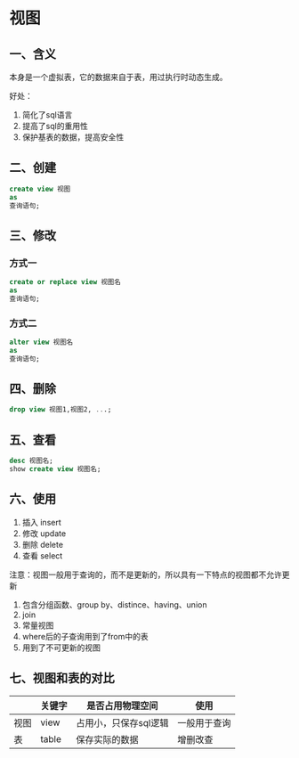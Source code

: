 # 视图

## 一、含义

本身是一个虚拟表，它的数据来自于表，用过执行时动态生成。

好处：

1. 简化了sql语言
2. 提高了sql的重用性
3. 保护基表的数据，提高安全性

## 二、创建

```sql
create view 视图
as
查询语句;
```

## 三、修改

### 方式一

```sql
create or replace view 视图名
as
查询语句;
```

### 方式二

```sql
alter view 视图名
as
查询语句;
```

## 四、删除

```sql
drop view 视图1,视图2, ...;
````

## 五、查看

```sql
desc 视图名;
show create view 视图名;
```

## 六、使用

1. 插入 insert
2. 修改 update
3. 删除 delete
4. 查看 select

注意：视图一般用于查询的，而不是更新的，所以具有一下特点的视图都不允许更新

1. 包含分组函数、group by、distince、having、union
2. join
3. 常量视图
4. where后的子查询用到了from中的表
5. 用到了不可更新的视图

## 七、视图和表的对比

|   |关键字|是否占用物理空间|使用|
|---|-----|-------------|---|
|视图|view|占用小，只保存sql逻辑|一般用于查询|
|表|table|保存实际的数据|增删改查|
